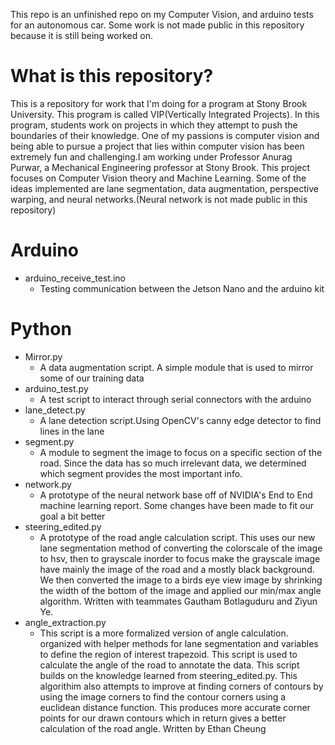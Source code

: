 This repo is an unfinished repo on my Computer Vision, and arduino tests for an autonomous car. Some work is not made public in this repository because it is still being worked on. 

# What is this repository?
This is a repository for work that I'm doing for a program at Stony Brook University. This program is called VIP(Vertically Integrated Projects). In this program, students work on projects in which they attempt to push the boundaries of their knowledge. One of my passions is computer vision and being able to pursue a project that lies within computer vision has been extremely fun and challenging.I am working under Professor Anurag Purwar, a Mechanical Engineering professor at Stony Brook. This project focuses on Computer Vision theory and Machine Learning. Some of the ideas implemented are lane segmentation, data augmentation, perspective warping, and neural networks.(Neural network is not made public in this repository)
# Arduino
* arduino_receive_test.ino
  * Testing communication between the Jetson Nano and the arduino kit
 # Python
 * Mirror.py
   * A data augmentation script. A simple module that is used to mirror some of our training data
 * arduino_test.py
   * A test script to interact through serial connectors with the arduino
 * lane_detect.py
   * A lane detection script.Using OpenCV's canny edge detector to find lines in the lane
 * segment.py
   * A module to segment the image to focus on a specific section of the road. Since the data has so much irrelevant data, we determined which segment provides the most important info.
 * network.py
   * A prototype of the neural network base off of NVIDIA's End to End machine learning report. Some changes have been made to fit our goal a bit better
 * steering_edited.py
   * A prototype of the road angle calculation script. This uses our new lane segmentation method of converting the colorscale of the image to hsv, then to grayscale inorder to focus make the grayscale image have mainly the image of the road and a mostly black background. We then converted the image to a birds eye view image by shrinking the width of the bottom of the image and applied our min/max angle algorithm. Written with teammates Gautham Botlaguduru and Ziyun Ye.
 * angle_extraction.py 
    * This script is a more formalized version of angle calculation. organized with helper methods for lane segmentation and variables to define the region of interest trapezoid. This script is used to calculate the angle of the road to annotate the data. This script builds on the knowledge learned from steering_edited.py. This algorithim also attempts to improve at finding corners of contours by using the image corners to find the contour corners using a euclidean distance function. This produces more accurate corner points for our drawn contours which in return gives a better calculation of the road angle. Written by Ethan Cheung

  
